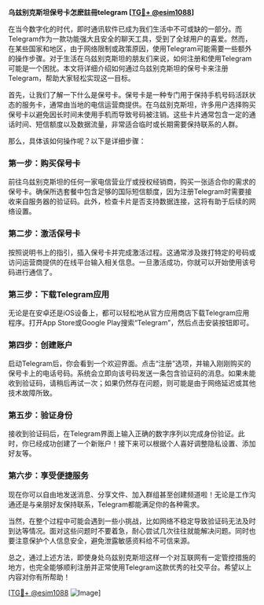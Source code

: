 **乌兹别克斯坦保号卡怎麽註冊telegram [[TG💪+ @esim1088](https://t.me/s/esim1088)]**

在当今数字化的时代，即时通讯软件已成为我们生活中不可或缺的一部分。而Telegram作为一款功能强大且安全的聊天工具，受到了全球用户的喜爱。然而，在某些国家和地区，由于网络限制或政策原因，使用Telegram可能需要一些额外的操作步骤。对于生活在乌兹别克斯坦的朋友们来说，如何注册和使用Telegram可能是一个困扰。本文将详细介绍如何通过乌兹别克斯坦的保号卡来注册Telegram，帮助大家轻松实现这一目标。

首先，让我们了解一下什么是保号卡。保号卡是一种专门用于保持手机号码活跃状态的服务卡，通常由当地的电信运营商提供。在乌兹别克斯坦，许多用户选择购买保号卡以避免因长时间未使用手机而导致号码被注销。这些卡片通常包含一定的通话时间、短信额度以及数据流量，非常适合临时或长期需要保持联系的人群。

那么，具体该如何操作呢？以下是详细步骤：

### 第一步：购买保号卡

前往乌兹别克斯坦的任何一家电信营业厅或授权经销商，购买一张适合你的需求的保号卡。确保所选套餐中包含足够的国际短信额度，因为注册Telegram时需要接收来自服务器的验证码。此外，检查卡片是否支持数据连接，这将有助于后续的网络设置。

### 第二步：激活保号卡

按照说明书上的指引，插入保号卡并完成激活过程。这通常涉及拨打特定的号码或访问运营商提供的在线平台输入相关信息。一旦激活成功，你就可以开始使用该号码进行通信了。

### 第三步：下载Telegram应用

无论是在安卓还是iOS设备上，都可以轻松地从官方应用商店下载Telegram应用程序。打开App Store或Google Play搜索“Telegram”，然后点击安装按钮即可。

### 第四步：创建账户

启动Telegram后，你会看到一个欢迎界面。点击“注册”选项，并输入刚刚购买的保号卡上的电话号码。系统会立即向该号码发送一条包含验证码的消息。如果未能收到验证码，请稍后再试一次；如果仍然存在问题，则可能是由于网络延迟或其他技术故障所致。

### 第五步：验证身份

接收到验证码后，在Telegram界面上输入正确的数字序列以完成身份验证。此时，你已经成功创建了一个新账户！接下来可以根据个人喜好调整隐私设置、添加好友等。

### 第六步：享受便捷服务

现在你可以自由地发送消息、分享文件、加入群组甚至创建频道啦！无论是工作沟通还是与亲朋好友保持联系，Telegram都能满足你的各种需求。

当然，在整个过程中可能会遇到一些小挑战，比如网络不稳定导致验证码无法及时到达等情况。面对这些问题时不要着急，耐心尝试几次往往就能解决问题。同时也要注意保护个人信息安全，避免泄露敏感资料给不可信来源。

总之，通过上述方法，即使身处乌兹别克斯坦这样一个对互联网有一定管控措施的地方，也完全能够顺利注册并正常使用Telegram这款优秀的社交平台。希望以上内容对你有所帮助！

[[TG💪+ @esim1088](https://t.me/s/esim1088) ![Image](https://i.postimg.cc/4NQfJmqS/Snipaste-2025-05-13-00-14-12.png)]